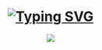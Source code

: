 <h1 align="center"><a href="https://git.io/typing-svg"><img src="https://readme-typing-svg.demolab.com?font=Fira+Code&size=30&pause=1000&color=7FF6F0&width=435&lines=.+.+42-Cursus-Libft+.+." alt="Typing SVG" /></a></h1>
<p align="center"><img src="https://github.com/byaliego/42-project-badges/blob/main/badges/libft.png"/>
